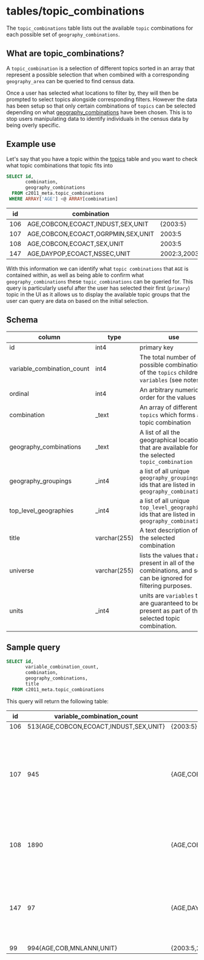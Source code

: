 # tables/topic_combinations
The `topic_combinations` table lists out the available `topic` combinations for each possible set of `geography_combinations`.

## What are topic_combinations?
A `topic_combination` is a selection of different topics sorted in an array that represent a possible selection that when combined with a corresponding `geography_area` can be queried to find census data.

Once a user has selected what locations to filter by, they will then be prompted to select topics alongside corresponding filters. However the data has been setup so that only certain combinations of `topics` can be selected depending on what [geography_combinations](geography_combinations.md)  have been chosen. This is to stop users manipulating data to identify individuals in the census data by being overly specific.

## Example use
Let's say that you have a topic within the [topics](topics.md) table and you want to check what topic combinations that topic fits into

```sql
SELECT id, 
       combination,
       geography_combinations
  FROM c2011_meta.topic_combinations
 WHERE ARRAY['AGE'] <@ ARRAY[combination]
```

|id|combination|geography_combinations|
|-|-|-|
|106|AGE,COBCON,ECOACT,INDUST,SEX,UNIT|{2003:5}|
|107|AGE,COBCON,ECOACT,OGRPMIN,SEX,UNIT|2003:5|
|108|AGE,COBCON,ECOACT,SEX,UNIT|2003:5|
|147|AGE,DAYPOP,ECOACT,NSSEC,UNIT|2002:3,2003:4,2003:5,2003:7,2004:4,2005:4,2006:4,2006:5,2006:7,2007:5,2008:4,2008:7,2009:5,2011:4,2013:4,2013:7|

With this information we can identify what `topic combinations` that `AGE` is contained within, as well as being able to confirm what `geography_combinations` these `topic_combinations` can be queried for.
This query is particularly useful after the user has selected their first (`primary`) topic in the UI as it allows us to display the available topic groups that the user can query are data on based on the initial selection.

## Schema

|column|type|use|
|-|-|-|
|id|int4|primary key|
|variable_combination_count|int4|The total number of possible combinations of the `topics` children `variables` (see notes)|
|ordinal|int4|An arbitrary numerical order for the values|
|combination|_text|An array of different `topics` which forms a topic combination|
|geography_combinations|_text|A list of all the geographical locations that are available for the selected `topic_combination`|
|geography_groupings|_int4|a list of all unique `geography_groupings` ids that are listed in `geography_combinations`|
|top_level_geographies|_int4|a list of all unique `top_level_geographies` ids that are listed in `geography_combinations`|
|title|varchar(255)|A text description of the selected combination|
|universe|varchar(255)|lists the values that are present in all of the combinations, and so can be ignored for filtering purposes.|
|units|_int4|units are `variables` that are guaranteed to be present as part of the selected topic combination.|


## Sample query

```sql
SELECT id, 
       variable_combination_count, 
       combination, 
       geography_combinations, 
       title 
  FROM c2011_meta.topic_combinations
```

This query will return the following table:

|id|variable_combination_count|combination|geography_combinations|title|
|-|-|-|-|-|
|106|513{AGE,COBCON,ECOACT,INDUST,SEX,UNIT}|{2003:5}|Country of birth (condensed for Northern Ireland) by Industry by Sex 2011|
|107|945|{AGE,COBCON,ECOACT,OGRPMIN,SEX,UNIT}|{2003:5}|Country of birth (condensed for Northern Ireland) by Economic activity by Occupation (minor groups) by Sex 2011|
|108|1890|{AGE,COBCON,ECOACT,SEX,UNIT}|{2003:5}|Age by Country of birth (condensed) by Economic activity by Sex 2011|
|147|97|{AGE,DAYPOP,ECOACT,NSSEC,UNIT}|{2002:3,2003:4,2003:5,2003:7,2004:4,2005:4,2006:4,2006:5,2006:7,2007:5,2008:4,2008:7,2009:5,2011:4,2013:4,2013:7}|NS-SeC (National Statistics Socio-economic Classification) (Workplace Population) 2011|
|99|994{AGE,COB,MNLANNI,UNIT}|{2003:5,2006:5}|Country of birth by Main language (Northern Ireland)|2011|
